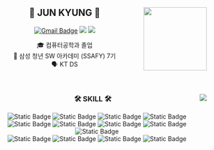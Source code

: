 <div align="center">
  
  <img align="right" height="145px" src="http://mazassumnida.wtf/api/v2/generate_badge?boj=away0419"/>
  
## 👋 JUN KYUNG 👋 
  

  [![Gmail Badge](https://img.shields.io/badge/Gmail-d14836?style=flat-square&logo=Gmail&logoColor=white&link=mailto:away0419@gmail.com)](away0419@gmail.com) <a herf="https://www.notion.so/away0419/202ee07b6dfb801f81decf6d9adf77f2?source=copy_link"><img src="https://img.shields.io/badge/Notion-000000?style=flat-square&logo=Notion&logoColor=white"/></a>
 <a href="https://about-ljk.store"><img src="https://img.shields.io/badge/-Portfolio-20C997?style=flat-square&logo=bookstack&logoColor=white&"/></a>

  

  🎓 컴퓨터공학과 졸업  
  🔎 삼성 청년 SW 아카데미 (SSAFY) 7기   
  🗣 KT DS
 

  <br>
 
</div>


<div align="center">
  
  <img align="right"  src="https://github-readme-stats.vercel.app/api/top-langs/?username=away0419&layout=compact&hide=javascript,css,scss,plsql,dockerfile,shell,html&theme=shadow_green&langs_count=8"/>
  
  ### 🛠 SKILL 🛠
 
![Static Badge](https://img.shields.io/badge/java-%23FF7800?style=for-the-badge&logo=java&logoColor=white)
![Static Badge](https://img.shields.io/badge/kotlin-%237F52FF?style=for-the-badge&logo=kotlin&logoColor=white)
![Static Badge](https://img.shields.io/badge/springboot-%236DB33F?style=for-the-badge&logo=springboot&logoColor=white)
![Static Badge](https://img.shields.io/badge/springsecurity-%236DB33F?style=for-the-badge&logo=springsecurity&logoColor=white)
<br>
![Static Badge](https://img.shields.io/badge/jenkins-%23D24939?style=for-the-badge&logo=jenkins&logoColor=white)
![Static Badge](https://img.shields.io/badge/docker-%232496ED?style=for-the-badge&logo=docker&logoColor=white)
![Static Badge](https://img.shields.io/badge/nginx-%23009639?style=for-the-badge&logo=nginx&logoColor=white)
![Static Badge](https://img.shields.io/badge/oracle-%23F80000?style=for-the-badge&logo=oracle&logoColor=white)
![Static Badge](https://img.shields.io/badge/mysql-%234479A1?style=for-the-badge&logo=mysql&logoColor=white)
<br>
![Static Badge](https://img.shields.io/badge/redis-%23DC382D?style=for-the-badge&logo=redis&logoColor=white)
![Static Badge](https://img.shields.io/badge/javascript-%23F7DF1E?style=for-the-badge&logo=javascript&logoColor=white)
![Static Badge](https://img.shields.io/badge/Vue-%234FC08D?style=for-the-badge&logo=vue.js&logoColor=white)
![Static Badge](https://img.shields.io/badge/react-%232599ED?style=for-the-badge&logo=react&logoColor=white)
<br>
 
</div>
